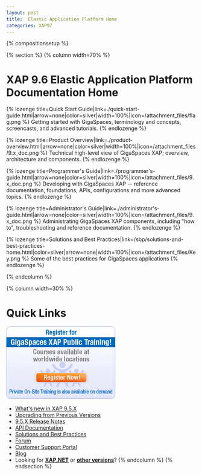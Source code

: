 ```yaml
---
layout: post
title:  Elastic Application Platform Home
categories: XAP97
---
```


{% compositionsetup %}

{% section %}
{% column width=70% %}

# XAP 9.6 Elastic Application Platform Documentation Home

{% lozenge title=Quick Start Guide|link=./quick-start-guide.html|arrow=none|color=silver|width=100%|icon=/attachment_files/flag.png %}
Getting started with GigaSpaces, terminology and concepts, screencasts, and advanced tutorials.
{% endlozenge %}

{% lozenge title=Product Overview|link=./product-overview.html|arrow=none|color=silver|width=100%|icon=/attachment_files/9.x_doc.png %}
Technical high-level view of GigaSpaces XAP; overview, architecture and components.
{% endlozenge %}

{% lozenge title=Programmer's Guide|link=./programmer's-guide.html|arrow=none|color=silver|width=100%|icon=/attachment_files/9.x_doc.png %}
Developing with GigaSpaces XAP -- reference documentation, foundations, APIs, configurations and more advanced topics.
{% endlozenge %}

{% lozenge title=Administrator's Guide|link=./administrator's-guide.html|arrow=none|color=silver|width=100%|icon=/attachment_files/9.x_doc.png %}
Administrating GigaSpaces XAP components, including "how to", troubleshooting and reference documentation.
{% endlozenge %}

{% lozenge title=Solutions and Best Practices|link=/sbp/solutions-and-best-practices-home.html|color=silver|arrow=none|width=100%|icon=/attachment_files/Key.png %}
Some of the best practices for GigaSpaces applications
{% endlozenge %}

{% endcolumn %}

{% column width=30% %}

# Quick Links

[![training_banner.png](/attachment_files/training_banner.png)](http://www.gigaspaces.com/content/gigaspaces-training)

- [What's new in XAP 9.5.X](http://wiki.gigaspaces.com/wiki/display/RN/What%27s+New+in+GigaSpaces+9.5.X)
- [Upgrading from Previous Versions](http://wiki.gigaspaces.com/wiki/display/RN/Upgrading+to+9.5.X)
- [9.5.X Release Notes](http://wiki.gigaspaces.com/wiki/display/RN/GigaSpaces+XAP+9.5.X+Release+Notes)
- [API Documentation](http://wiki.gigaspaces.com/wiki/display/API/API+Documentation+Portal)
- [Solutions and Best Practices](/sbp/solutions-and-best-practices-home.html)
- [Forum](http://forum.openspaces.org/forum.jspa?forumID=175)
- [Customer Support Portal](http://www.gigaspaces.com/supportcenter)
- [Blog](http://blog.gigaspaces.com/)
- Looking for **[XAP.NET](/xap97net/index.html)** or **[other versions](http://wiki.gigaspaces.com/wiki/display/ALL/Choose+a+GigaSpaces+Version)**?
{% endcolumn %}
{% endsection %}

